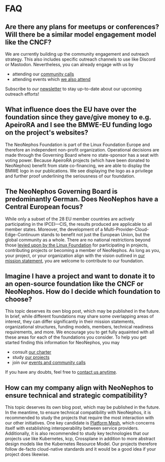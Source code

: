 # FAQ

## Are there any plans for meetups or conferences? Will there be a similar model engagement model like the CNCF?

We are currently building up the community engagement and outreach strategy. This also includes specific outreach channels to use like Discord or Mastodon. Nevertheless, you can already engage with us by

* attending our [community calls](https://neonephos.org/events/month/)
* attending events which [we also attend](https://neonephos.org/events/month/)

Subscribe to our [newsletter](https://lists.neonephos.org/g/newsletter) to stay up-to-date about our upcoming outreach efforts!

## What influence does the EU have over the foundation since they gave/give money to e.g. ApeiroRA and I see the BMWE-EU funding logo on the project's websites?

The NeoNephos Foundation is part of the Linux Foundation Europe and therefore an independent non-profit organization. Operational decisions are made through the Governing Board where no state-sponsor has a seat with voting power. 
Because ApeiroRA projects (which have been donated to NeoNephos) benefit from state co-financing, we are able to display the BMWE logo in our publications. We see displaying the logo as a privilege and further proof underlining the seriousness of our foundation.

## The NeoNephos Governing Board is predominantly German. Does NeoNephos have a Central European focus?

While only a subset of the 28 EU member countries are actively participating in the IPCEI—CIS, the results produced are applicable to all member states. Moreover, the development of a Multi-Provider-Cloud-Edge-Continuum stands to benefit not just the European Union, but the global community as a whole. There are no national restrictions beyond those [levied upon by the Linux Foundation](https://www.linuxfoundation.org/blog/navigating-global-regulations-and-open-source-us-ofac-sanctions) for participating in projects, contributing projects or becoming a member of NeoNephos. As long as you, your project, or your organization align with the vision outlined in [our mission statement](https://cdn.platform.linuxfoundation.org/agreements/neonephos-foundation.pdf?__hstc=81619592.b399ecdf5f859a9f55ff3dc8bf8218d5.1748238689615.1750925463455.1750928571631.75&__hssc=81619592.1.1750928571631&__hsfp=1765797706), you are welcome to contribute to our foundation.

## Imagine I have a project and want to donate it to an open-source foundation like the CNCF or NeoNephos. How do I decide which foundation to choose?

This topic deserves its own blog post, which may be published in the future. In brief, while different foundations may share some overlapping areas of interest, they can differ significantly in their mission statements, organizational structures, funding models, members, technical readiness requirements, and more. We encourage you to get fully aquainted with all these areas for each of the foundations you consider. To help you get started finding this information for NeoNephos, you may

* consult [our charter](https://cdn.platform.linuxfoundation.org/agreements/neonephos-foundation.pdf?__hstc=81619592.b399ecdf5f859a9f55ff3dc8bf8218d5.1748238689615.1750925463455.1750928571631.75&__hssc=81619592.1.1750928571631&__hsfp=1765797706)
* study [our projects](https://neonephos.org/projects)
* join our [events and community calls](https://neonephos.org/events)

If you have any doubts, feel free to [contact us anytime](https://neonephos.org/contact).

## How can my company align with NeoNephos to ensure technical and strategic compatibility?

This topic deserves its own blog post, which may be published in the future. In the meantime, to ensure technical compatibility with NeoNephos, it is recommended to study the projects that require the most interaction with our other initiatives.
One key candidate is [Platform Mesh](https://github.com/platform-mesh), which concerns itself with establishing interoperability between service providers. Additionally, it is also recommended to study key technologies that our projects use like Kubernetes, kcp, Crossplane in addition to more abstract design models like the Kubernetes Resource Model. Our projects therefore follow de-facto cloud-native standards and it would be a good idea if your project does likewise.
